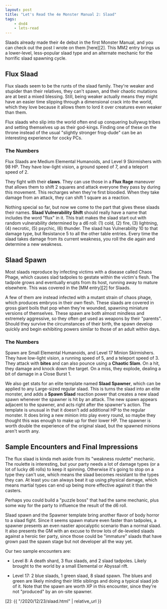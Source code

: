 ```yaml
---
layout: post
title: "Let's Read the 4e Monster Manual 2: Slaad"
tags:
    - dnd4
    - lets-read
---
```


Slaads already made their 4e debut in the first Monster Manual, and you can
check out the post I wrote on them [here][2]. This MM2 entry brings us a
lower-level, less-popular slaad type and an alternate mechanic for the horrific
slaad spawning cycle.

## Flux Slaad

Flux slaads seem to be the runts of the slaad family. They're weaker and
stupider than their relatives, they can't spawn, and their chaotic mutations are
at best a mixed blessing. Still, being weaker actually means they might have an
easier time slipping through a dimensional crack into the world, which they love
because it allows them to lord it over creatures even weaker than them.

Flux slaads who slip into the world often end up conquering bullywug tribes and
setting themselves up as their god-kings. Finding one of these on the throne
instead of the usual "slightly stronger frog-dude" can be an interesting
experience for cocky PCs.

### The Numbers

Flux Slaads are Medium Elemental Humanoids, and Level 9 Skirmishers with 98
HP. They have low-light vision, a ground speed of 7, and a teleport speed
of 2.

They fight with their **claws**. They can use those in a **Flux Rage** maneuver
that allows them to shift 2 squares and attack everyone they pass by during this
movement. This recharges when they're first bloodied. When they take damage from
an attack, they can shift 1 square as a reaction.

Nothing special so far, but now we come to the part that gives these slaads
their names. **Slaad Vulnerability Shift** should really have a name that
includes the word "flux" in it. This trait makes the slaad start out with random
vulnerability determined by a d6 roll: (1) cold, (2) fire, (3) lightning, (4)
necrotic, (5) psychic, (6) thunder. The slaad has Vulnerability 10 to that
damage type, but Resistance 5 to all the other table entries. Every time the
slaad takes damage from its current weakness, you roll the die again and
determine a new weakness.

## Slaad Spawn

Most slaads reproduce by infecting victims with a disease called Chaos Phage,
which causes slad tadpoles to gestate within the victim's flesh. The tadpole
grows and eventually erupts from its host, running away to mature
elsewhere. This was covered in the [MM entry][2] for Slaads.

A few of them are instead infected with a mutant strain of chaos phage, which
produces embryos in their _own_ flesh. These slaads are covered in gross giant
boils that pop when they're wounded, spawning miniature versions of
themselves. These spawn are both almost mindless and extremely aggressive, so
they often get used as weapons by their "parents". Should they survive the
circumstances of their birth, the spawn develop quickly and begin exhibiting
powers similar to those of an adult within days.

### The Numbers

Spawn are Small Elemental Humanoids, and Level 17 Minion Skirmishers. They have
low-light vision, a running speed of 5, and a teleport speed of 3. They attack
with **bites** and can also pounce using a **Chaotic Slam**. On a hit, they
damage and knock down the target. On a miss, they explode, dealing a bit of
damage in a Close Burst 1.

We also get stats for an elite template named **Slaad Spawner**, which can be
applied to any Large-sized regular slaad. This is turns the slaad into an elite
monster, and adds a **Spawn Slaad** reaction power that creates a new slaad
spawn whenever the spawner is hit by an attack. The new spawn appears adjacent
to the spawner, and acts right after the spawner's action. The template is
unusual in that it doesn't add additional HP to the regular monster. It does
bring a new minion into play every round, so maybe they thought this was enough
to make up for their lower HP. The spawner is worth double the experience of the
original slaad, but the spawned minions aren't worth any.

## Sample Encounters and Final Impressions

The flux slaad is kinda meh aside from its "weakness roulette" mechanic. The
roulette is interesting, but your party needs a lot of damage types (or a lot of
lucky d6 rolls) to keep it spinning. Otherwise it's going to stop on a type they
can't use, which means the slaad becomes resistant to the types they can. At
least you can always beat it up using physical damage, which means martial types
can end up being more effective against it than the casters.

Perhaps you could build a "puzzle boss" that had the same mechanic, plus some
way for the party to influence the result of the d6 roll.

Slaad spawn and the Spawner template bring another flavor of body horror to a
slaad fight. Since it seems spawn mature even faster than tadpoles, a spawner
presents an even nastier apocalyptic scenario than a normal slaad. It also
presents the GM with an excuse to throw lots of de-leveled slaads against a
heroic tier party, since those could be "immature" slaads that have grown past
the spawn stage but not developer all the way yet.

Our two sample encounters are:

- Level 8: A death shard, 3 flux slaads, and 2 slaad tadpoles. Likely brought to
  the world by a small Elemental or Abyssal rift.

- Level 17: 2 blue slaads, 1 green slaad, 8 slaad spawn. The blues and green are
  likely minding their little siblings and doing a typical slaad job of it. Note
  that the spawn are worth XP in this encounter, since they're not "produced" by
  an on-site spawner.




[2]: {{ "/2020/12/23/slaad.html" | relative_url }}

